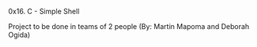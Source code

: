 0x16. C - Simple Shell



Project to be done in teams of 2 people (By: Martin Mapoma and Deborah Ogida)


